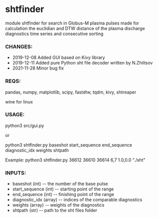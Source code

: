 # shtfinder

module shtfinder for search in Globus-M plasma pulses
made for calculation the euclidian and DTW distance of the 
plasma discharge diagnostics time series and consecutive sorting

### CHANGES:
* 2019-12-08 Added GUI based on Kivy library
* 2019-12-11 Added pure Python sht file decoder written by N.Zhiltsov
* 2021-11-28 Minor bug fix
### REQS:

pandas, numpy, matplotlib, scipy, fastdtw, tqdm, kivy, shtreaper

wine for linux

### USAGE:
python3 src/gui.py

or

python3 shtfinder.py baseshot start_sequence end_sequence diagnostic_idx weights shtpath

Example: python3 shtfinder.py 36612 36610 36614 6,7 1.0,0.0 "./sht"

### INPUTS:

* baseshot (int)         -- the number of the base pulse
* start_sequence (int)   -- starting point of the range
* end_sequence (int)     -- finishing point of the range 
* diagnostic_idx (array) -- indices of the comparable diagnostics 
* weights (array)        -- weights of the diagnostics
* shtpath (str)          -- path to the sht files folder

